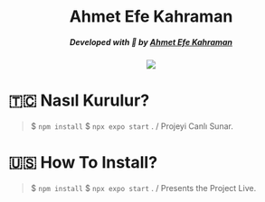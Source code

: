<div align="center">
    <h1>Ahmet Efe Kahraman</h1>
    <h5>Developed with 💙 by <a href="https://ahmetefekahraman.xyz">Ahmet Efe Kahraman</a></h5>
    <img src="https://ibb.co/7bLFHQh">
</div>

# 🇹🇨 Nasıl Kurulur?
>  $ `npm install`
>  $ `npx expo start` . / Projeyi Canlı Sunar.

# 🇺🇸 How To Install?
>  $ `npm install`
>  $ `npx expo start` . / Presents the Project Live.
